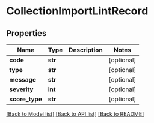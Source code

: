 # CollectionImportLintRecord

## Properties
Name | Type | Description | Notes
------------ | ------------- | ------------- | -------------
**code** | **str** |  | [optional] 
**type** | **str** |  | [optional] 
**message** | **str** |  | [optional] 
**severity** | **int** |  | [optional] 
**score_type** | **str** |  | [optional] 

[[Back to Model list]](../README.md#documentation-for-models) [[Back to API list]](../README.md#documentation-for-api-endpoints) [[Back to README]](../README.md)


